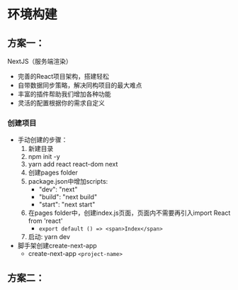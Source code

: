 # 环境构建

## 方案一：

NextJS（服务端渲染）

- 完善的React项目架构，搭建轻松
- 自带数据同步策略，解决同构项目的最大难点
- 丰富的插件帮助我们增加各种功能
- 灵活的配置根据你的需求自定义

### 创建项目

- 手动创建的步骤：
  1. 新建目录
  2. npm init -y 
  3. yarn add react react-dom next
  4. 创建pages folder
  5. package.json中增加scripts:
      - "dev": "next"
      - "build": "next build"
      - "start": "next start"
  6. 在pages folder中，创建index.js页面，页面内不需要再引入import React from 'react'
      - `export default () => <span>Index</span>`
  7. 启动: yarn dev       
- 脚手架创建create-next-app
  - create-next-app `<project-name>`


## 方案二：
